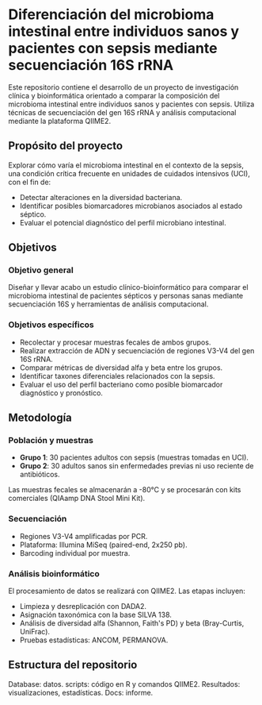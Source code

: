 # Diferenciación del microbioma intestinal entre individuos sanos y pacientes con sepsis mediante secuenciación 16S rRNA

Este repositorio contiene el desarrollo de un proyecto de investigación clínica y bioinformática orientado a comparar la composición del microbioma intestinal entre individuos sanos y pacientes con sepsis. Utiliza técnicas de secuenciación del gen 16S rRNA y análisis computacional mediante la plataforma QIIME2.


## Propósito del proyecto

Explorar cómo varía el microbioma intestinal en el contexto de la sepsis, una condición crítica frecuente en unidades de cuidados intensivos (UCI), con el fin de:

- Detectar alteraciones en la diversidad bacteriana.
- Identificar posibles biomarcadores microbianos asociados al estado séptico.
- Evaluar el potencial diagnóstico del perfil microbiano intestinal.

## Objetivos

### Objetivo general

Diseñar y llevar acabo un estudio clínico-bioinformático para comparar el microbioma intestinal de pacientes sépticos y personas sanas mediante secuenciación 16S y herramientas de análisis computacional.

### Objetivos específicos

- Recolectar y procesar muestras fecales de ambos grupos.
- Realizar extracción de ADN y secuenciación de regiones V3-V4 del gen 16S rRNA.
- Comparar métricas de diversidad alfa y beta entre los grupos.
- Identificar taxones diferenciales relacionados con la sepsis.
- Evaluar el uso del perfil bacteriano como posible biomarcador diagnóstico y pronóstico. 


## Metodología

### Población y muestras

- **Grupo 1**: 30 pacientes adultos con sepsis (muestras tomadas en UCI).
- **Grupo 2**: 30 adultos sanos sin enfermedades previas ni uso reciente de antibióticos.

Las muestras fecales se almacenarán a -80°C y se procesarán con kits comerciales (QIAamp DNA Stool Mini Kit).

### Secuenciación

- Regiones V3-V4 amplificadas por PCR.
- Plataforma: Illumina MiSeq (paired-end, 2x250 pb).
- Barcoding individual por muestra.

### Análisis bioinformático

El procesamiento de datos se realizará con QIIME2. Las etapas incluyen:

- Limpieza y desreplicación con DADA2.
- Asignación taxonómica con la base SILVA 138.
- Análisis de diversidad alfa (Shannon, Faith's PD) y beta (Bray-Curtis, UniFrac).
- Pruebas estadísticas: ANCOM, PERMANOVA.

## Estructura del repositorio

Database: datos.
scripts: código en R y comandos QIIME2.
Resultados: visualizaciones, estadísticas.
Docs: informe.
